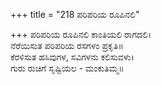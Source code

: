 +++
title = "218 ಪರಿಪರಿಯ ರೂಪಿನಲಿ"

+++
ಪರಿಪರಿಯ ರೂಪಿನಲಿ ಕಾಂತಿಯಲಿ ರಾಗದಲಿ।  
ನೆರೆಯಿಸುತ ಪರಿಪರಿಯ ರಸಗಳಂ ಪ್ರಕೃತಿ॥  
ಕೆರಳಿಸುತ ಹಸಿವುಗಳ, ಸವಿಗಳನು ಕಲಿಸುವಳು।  
ಗುರು ರುಚಿಗೆ ಸೃಷ್ಟಿಯಲ - ಮಂಕುತಿಮ್ಮ॥  
